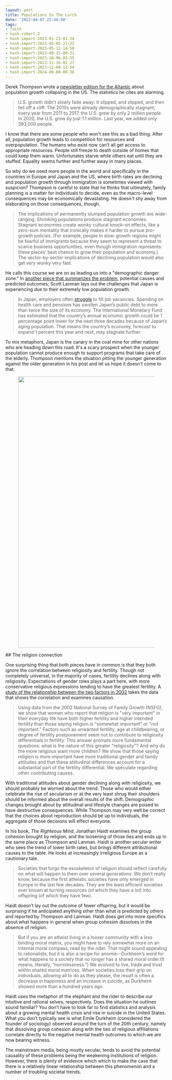 ```yaml
---
layout: post
title: Populations In The Lurch
date: '2022-04-07 22:46:00'
tags:
- faith
- hash-robert-2
- hash-import-2023-01-23-01-24
- hash-import-2023-05-05-21-23
- hash-import-2023-05-12-14-50
- hash-import-2023-08-31-00-31
- hash-import-2023-10-06-03-55
- hash-import-2023-11-16-01-27
- hash-import-2023-12-08-12-54
- hash-import-2024-08-08-00-38
---
```


Derek Thompson wrote a [newsletter edition for the Altantic](https://www.theatlantic.com/newsletters/archive/2022/03/american-population-growth-rate-slow/629392/) about population growth collapsing in the US. The statistics he cites are alarming.

> U.S. growth didn’t slowly fade away: It slipped, and slipped, and then fell off a cliff. The 2010s were already demographically stagnant; every year from 2011 to 2017, the U.S. grew by only 2 million people. In 2020, the U.S. grew by just 1.1 million. Last year, we added only 393,000 people.

I know that there are some people who won't see this as a bad thing. After all, population growth leads to competition for resources and overpopulation. The humans who exist now can't all get access to appropriate resources. People still freeze to death outside of homes that could keep them warm. Unfortunates starve while others eat until they are stuffed. Equality seems further and further away in many places.

So why do we need more people in the world and specifically in the countries in Europe and Japan and the US, where birth rates are declining and population growth through immigration is sometimes viewed with suspicion? Thompson is careful to state that he thinks that ultimately, family planning is a matter for individuals to decide, even as the macro-level consequences may be economically devastating. He doesn't shy away from elaborating on those consequences, though.

> The implications of permanently slumped population growth are wide-ranging. Shrinking populations produce stagnant economies. Stagnant economies create wonky cultural knock-on effects, like a zero-sum mentality that ironically makes it harder to pursue pro-growth policies. (For example, people in slow-growth regions might be fearful of immigrants because they seem to represent a threat to scarce business opportunities, even though immigration represents these places’ best chance to grow their population and economy.) The sector-by-sector implications of declining population would also get very wonky very fast.

He calls this course we are on as leading us into a "demographic danger zone." In [another piece that summarizes the problem](https://www.bloomberg.com/news/articles/2018-09-14/humans-having-fewer-babies-is-a-big-economic-problem-quicktake), potential causes and predicted outcomes, Scott Lanman lays out the challenges that Japan is experiencing due to their extremely low population growth.

> In Japan, employers often [struggle](https://www.bloomberg.com/view/quicktake/japan-s-shrinking-population) to fill job vacancies. Spending on health care and pensions has swollen Japan’s public debt to more than twice the size of its economy. The International Monetary Fund has estimated that the country’s annual economic growth could be 1 percentage point lower for the next three decades because of Japan’s aging population. That means the country’s economy, forecast to expand 1 percent this year and next, may stagnate further.

To mix metaphors, Japan is the canary in the coal mine for other nations who are heading down this road. It's a scary prospect when the younger population cannot produce enough to support programs that take care of the elderly. Thompson mentions the situation pitting the younger generation against the older generation in his post and let us hope it doesn't come to that.

<figure class="kg-card kg-image-card"><img src=" __GHOST_URL__ /content/images/2022/06/Derek-Thompson.png" class="kg-image" alt loading="lazy" width="2000" height="845" srcset=" __GHOST_URL__ /content/images/size/w600/2022/06/Derek-Thompson.png 600w, __GHOST_URL__ /content/images/size/w1000/2022/06/Derek-Thompson.png 1000w, __GHOST_URL__ /content/images/size/w1600/2022/06/Derek-Thompson.png 1600w, __GHOST_URL__ /content/images/size/w2400/2022/06/Derek-Thompson.png 2400w" sizes="(min-width: 720px) 720px"></figure>
## The religion connection

One surprising thing that both pieces have in common is that they both ignore the correlation between religiosity and fertility. Though not completely universal, in the majority of cases, fertility declines along with religiosity. Expectations of gender roles plays a part here, with more conservative religious expressions tending to have the greatest fertility. A [study of the relationship between the two factors in 2002](https://pubmed.ncbi.nlm.nih.gov/19672317/) takes the data that shows the correlation and examines causation.

> Using data from the 2002 National Survey of Family Growth (NSFG), we show that women who report that religion is "very important" in their everyday life have both higher fertility and higher intended fertility than those saying religion is "somewhat important" or "not important." Factors such as unwanted fertility, age at childbearing, or degree of fertility postponement seem not to contribute to religiosity differentials in fertility. This answer prompts more fundamental questions: what is the nature of this greater "religiosity"? And why do the more religious want more children? We show that those saying religion is more important have more traditional gender and family attitudes and that these attitudinal differences account for a substantial part of the fertility differential. We speculate regarding other contributing causes.

With traditional attitudes about gender declining along with religiosity, we should probably be worried about the trend. Those who would either celebrate the rise of secularism or at the very least shrug their shoulders should be informed about the overall results of the shift. Demographic changes brought about by attitudinal and lifestyle changes are poised to have destructive consequences. While Thompson may very well be correct that the choices about reproduction should be up to individuals, the aggregate of those decisions will effect everyone.

In his book, _The Righteous Mind_, Jonathan Haidt examines the group cohesion brought by religion, and the loosening of those ties and ends up in the same place as Thompson and Lanman. Haidt is another secular writer who sees the trend of lower birth rates, but brings different attributional causes to the table. He looks at increasingly irreligious Europe as a cautionary tale.

> Societies that forgo the exoskeleton of religion should reflect carefully on what will happen to them over several generations. We don’t really know, because the first atheistic societies have only emerged in Europe in the last few decades. They are the least efficient societies ever known at turning resources (of which they have a lot) into offspring (of which they have few).

Haidt doesn’t lay out the outcome of fewer offspring, but it would be surprising if he anticipated anything other than what is predicted by others and reported by Thompson and Lanman. Haidt does get into more specifics about what happens in general when group cohesion dissolves in the absence of religion.

> But if you are an atheist living in a looser community with a less binding moral matrix, you might have to rely somewhat more on an internal moral compass, read by the rider. That might sound appealing to rationalists, but it is also a recipe for anomie—Durkheim’s word for what happens to a society that no longer has a shared moral order.(It means, literally, “normlessness.”) We evolved to live, trade and trust within shared moral matrices. When societies lose their grip on individuals, allowing all to do as they please, the result is often a decrease in happiness and an increase in suicide, as Durkheim showed more than a hundred years ago.

Haidt uses the metaphor of the elephant and the rider to describe our intuitive and rational selves, respectively. Does the situation he outlines sound familiar? You don’t have to look far to find statistics and analysis about a growing mental health crisis and rise in suicide in the United States. What you don’t typically see is what Emile Durkheim (considered the founder of sociology) observed around the turn of the 20th century, namely that dissolving group cohesion along with the ties of religious affiliations correlate directly to the negative mental health outcomes to which we are now bearing witness.

The mainstream media, being mostly secular, tends to avoid the potential causality of these problems being the weakening institutions of religion. However, there is plenty of evidence which which to make the case that there is a relatively linear relationship between this phenomenon and a number of troubling societal trends.


